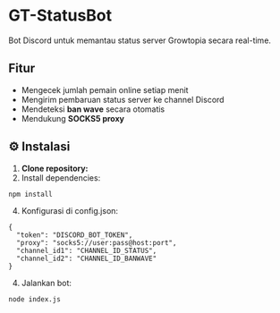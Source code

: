 # GT-StatusBot 
Bot Discord untuk memantau status server Growtopia secara real-time.  

##  Fitur  
- Mengecek jumlah pemain online setiap menit  
- Mengirim pembaruan status server ke channel Discord  
- Mendeteksi **ban wave** secara otomatis  
- Mendukung **SOCKS5 proxy**

## ⚙️ Instalasi  

1. **Clone repository:**  
2. Install dependencies:
```
npm install

```
4. Konfigurasi di config.json:
```
{
  "token": "DISCORD_BOT_TOKEN",
  "proxy": "socks5://user:pass@host:port",
  "channel_id1": "CHANNEL_ID_STATUS",
  "channel_id2": "CHANNEL_ID_BANWAVE"
}
```

4. Jalankan bot:

```
node index.js
```
